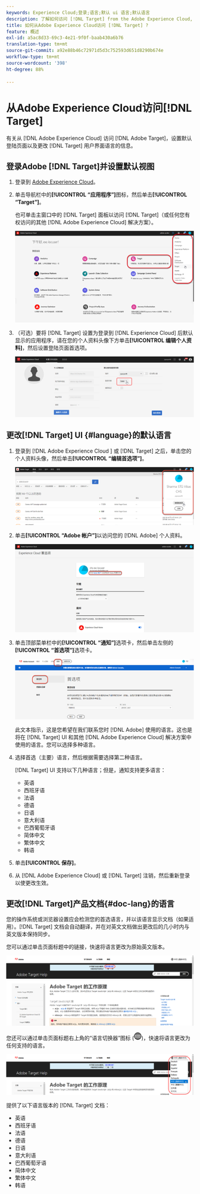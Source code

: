 ```yaml
---
keywords: Experience Cloud;登录;语言;默认 ui 语言;默认语言
description: 了解如何访问 [!DNL Target] from the Adobe Experience Cloud, set your default view, and change the language of the [!DNL Target] UI和文档。
title: 如何从Adobe Experience Cloud访问 [!DNL Target] ?
feature: 概述
exl-id: a5ac8d33-69c3-4e21-9f0f-baab430a6b76
translation-type: tm+mt
source-git-commit: a92e88b46c72971d5d3c752593d651d8290b674e
workflow-type: tm+mt
source-wordcount: '398'
ht-degree: 88%

---
```


# 从Adobe Experience Cloud访问[!DNL Target]

有关从 [!DNL Adobe Experience Cloud] 访问 [!DNL Adobe Target]，设置默认登陆页面以及更改 [!DNL Target] 用户界面语言的信息。

## 登录Adobe [!DNL Target]并设置默认视图

1. 登录到 [Adobe Experience Cloud](https://experience.adobe.com/)。

1. 单击导航栏中的&#x200B;**[!UICONTROL “应用程序”]**&#x200B;图标，然后单击&#x200B;**[!UICONTROL “Target”]**。

   也可单击主窗口中的 [!DNL Target] 面板以访问 [!DNL Target]（或任何您有权访问的其他 [!DNL Adobe Experience Cloud] 解决方案）。

   ![应用程序图标](/help/c-intro/assets/appmenu-new.png)

1. （可选）要将 [!DNL Target] 设置为登录到 [!DNL Experience Cloud] 后默认显示的应用程序，请在您的个人资料头像下方单击&#x200B;**[!UICONTROL 编辑个人资料]**，然后设置登陆页面首选项。

   ![登陆页面](/help/c-intro/assets/pagepref-new.png)

## 更改[!DNL Target] UI {#language}的默认语言

1. 登录到 [!DNL Adobe Experience Cloud ] 或 [!DNL Target] 之后，单击您的个人资料头像，然后单击&#x200B;**[!UICONTROL “编辑首选项”]**。

   ![编辑个人资料](/help/c-intro/assets/change-language.png)

1. 单击&#x200B;**[!UICONTROL “Adobe 帐户”]**&#x200B;以访问您的 [!DNL Adobe] 个人资料。

   ![Adobe 帐户](/help/c-intro/assets/adobe-account.png)

1. 单击顶部菜单栏中的&#x200B;**[!UICONTROL “通知”]**&#x200B;选项卡，然后单击左侧的&#x200B;**[!UICONTROL “首选项”]**&#x200B;选项卡。

   ![首选语言](/help/c-intro/assets/prefered-language.png)

   此文本指示，这是您希望在我们联系您时 [!DNL Adobe] 使用的语言。这也是将在 [!DNL Target] UI 和其他 [!DNL Adobe Experience Cloud] 解决方案中使用的语言。您可以选择多种语言。

1. 选择首选（主要）语言，然后根据需要选择第二种语言。

   [!DNL Target] UI 支持以下几种语言；但是，通知支持更多语言：

   * 英语
   * 西班牙语
   * 法语
   * 德语
   * 日语
   * 意大利语
   * 巴西葡萄牙语
   * 简体中文
   * 繁体中文
   * 韩语

1. 单击&#x200B;**[!UICONTROL 保存]**。

1. 从 [!DNL Adobe Experience Cloud] 或 [!DNL Target] 注销，然后重新登录以使更改生效。

## 更改[!DNL Target]产品文档{#doc-lang}的语言

您的操作系统或浏览器设置应会检测您的首选语言，并以该语言显示文档（如果适用）。[!DNL Target] 文档会自动翻译，并在对英文文档做出更改后的几小时内与英文版本保持同步。

您可以通过单击页面标题中的链接，快速将语言更改为原始英文版本。

![更改为原始语言](/help/c-intro/assets/mt-original.png)

您还可以通过单击页面标题右上角的“语言切换器”图标 (![语言切换器](/help/c-intro/assets/icon-language-switcher.png))，快速将语言更改为任何支持的语言。

![语言切换器](/help/c-intro/assets/language-switcher.png)

提供了以下语言版本的 [!DNL Target] 文档：

* 英语
* 西班牙语
* 法语
* 德语
* 日语
* 意大利语
* 巴西葡萄牙语
* 简体中文
* 繁体中文
* 韩语
